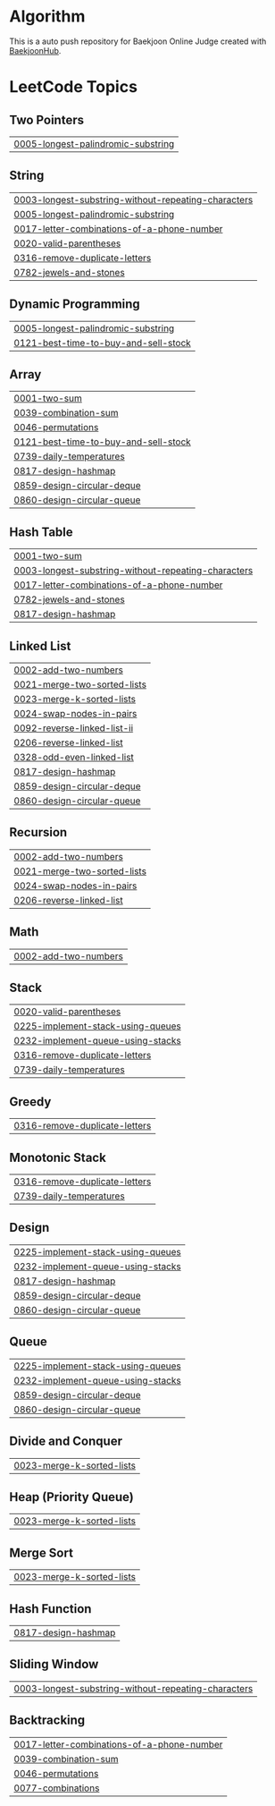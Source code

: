 # Algorithm
This is a auto push repository for Baekjoon Online Judge created with [BaekjoonHub](https://github.com/BaekjoonHub/BaekjoonHub).

<!---LeetCode Topics Start-->
# LeetCode Topics
## Two Pointers
|  |
| ------- |
| [0005-longest-palindromic-substring](https://github.com/dhchoi98/Algorithm/tree/master/0005-longest-palindromic-substring) |
## String
|  |
| ------- |
| [0003-longest-substring-without-repeating-characters](https://github.com/dhchoi98/Algorithm/tree/master/0003-longest-substring-without-repeating-characters) |
| [0005-longest-palindromic-substring](https://github.com/dhchoi98/Algorithm/tree/master/0005-longest-palindromic-substring) |
| [0017-letter-combinations-of-a-phone-number](https://github.com/dhchoi98/Algorithm/tree/master/0017-letter-combinations-of-a-phone-number) |
| [0020-valid-parentheses](https://github.com/dhchoi98/Algorithm/tree/master/0020-valid-parentheses) |
| [0316-remove-duplicate-letters](https://github.com/dhchoi98/Algorithm/tree/master/0316-remove-duplicate-letters) |
| [0782-jewels-and-stones](https://github.com/dhchoi98/Algorithm/tree/master/0782-jewels-and-stones) |
## Dynamic Programming
|  |
| ------- |
| [0005-longest-palindromic-substring](https://github.com/dhchoi98/Algorithm/tree/master/0005-longest-palindromic-substring) |
| [0121-best-time-to-buy-and-sell-stock](https://github.com/dhchoi98/Algorithm/tree/master/0121-best-time-to-buy-and-sell-stock) |
## Array
|  |
| ------- |
| [0001-two-sum](https://github.com/dhchoi98/Algorithm/tree/master/0001-two-sum) |
| [0039-combination-sum](https://github.com/dhchoi98/Algorithm/tree/master/0039-combination-sum) |
| [0046-permutations](https://github.com/dhchoi98/Algorithm/tree/master/0046-permutations) |
| [0121-best-time-to-buy-and-sell-stock](https://github.com/dhchoi98/Algorithm/tree/master/0121-best-time-to-buy-and-sell-stock) |
| [0739-daily-temperatures](https://github.com/dhchoi98/Algorithm/tree/master/0739-daily-temperatures) |
| [0817-design-hashmap](https://github.com/dhchoi98/Algorithm/tree/master/0817-design-hashmap) |
| [0859-design-circular-deque](https://github.com/dhchoi98/Algorithm/tree/master/0859-design-circular-deque) |
| [0860-design-circular-queue](https://github.com/dhchoi98/Algorithm/tree/master/0860-design-circular-queue) |
## Hash Table
|  |
| ------- |
| [0001-two-sum](https://github.com/dhchoi98/Algorithm/tree/master/0001-two-sum) |
| [0003-longest-substring-without-repeating-characters](https://github.com/dhchoi98/Algorithm/tree/master/0003-longest-substring-without-repeating-characters) |
| [0017-letter-combinations-of-a-phone-number](https://github.com/dhchoi98/Algorithm/tree/master/0017-letter-combinations-of-a-phone-number) |
| [0782-jewels-and-stones](https://github.com/dhchoi98/Algorithm/tree/master/0782-jewels-and-stones) |
| [0817-design-hashmap](https://github.com/dhchoi98/Algorithm/tree/master/0817-design-hashmap) |
## Linked List
|  |
| ------- |
| [0002-add-two-numbers](https://github.com/dhchoi98/Algorithm/tree/master/0002-add-two-numbers) |
| [0021-merge-two-sorted-lists](https://github.com/dhchoi98/Algorithm/tree/master/0021-merge-two-sorted-lists) |
| [0023-merge-k-sorted-lists](https://github.com/dhchoi98/Algorithm/tree/master/0023-merge-k-sorted-lists) |
| [0024-swap-nodes-in-pairs](https://github.com/dhchoi98/Algorithm/tree/master/0024-swap-nodes-in-pairs) |
| [0092-reverse-linked-list-ii](https://github.com/dhchoi98/Algorithm/tree/master/0092-reverse-linked-list-ii) |
| [0206-reverse-linked-list](https://github.com/dhchoi98/Algorithm/tree/master/0206-reverse-linked-list) |
| [0328-odd-even-linked-list](https://github.com/dhchoi98/Algorithm/tree/master/0328-odd-even-linked-list) |
| [0817-design-hashmap](https://github.com/dhchoi98/Algorithm/tree/master/0817-design-hashmap) |
| [0859-design-circular-deque](https://github.com/dhchoi98/Algorithm/tree/master/0859-design-circular-deque) |
| [0860-design-circular-queue](https://github.com/dhchoi98/Algorithm/tree/master/0860-design-circular-queue) |
## Recursion
|  |
| ------- |
| [0002-add-two-numbers](https://github.com/dhchoi98/Algorithm/tree/master/0002-add-two-numbers) |
| [0021-merge-two-sorted-lists](https://github.com/dhchoi98/Algorithm/tree/master/0021-merge-two-sorted-lists) |
| [0024-swap-nodes-in-pairs](https://github.com/dhchoi98/Algorithm/tree/master/0024-swap-nodes-in-pairs) |
| [0206-reverse-linked-list](https://github.com/dhchoi98/Algorithm/tree/master/0206-reverse-linked-list) |
## Math
|  |
| ------- |
| [0002-add-two-numbers](https://github.com/dhchoi98/Algorithm/tree/master/0002-add-two-numbers) |
## Stack
|  |
| ------- |
| [0020-valid-parentheses](https://github.com/dhchoi98/Algorithm/tree/master/0020-valid-parentheses) |
| [0225-implement-stack-using-queues](https://github.com/dhchoi98/Algorithm/tree/master/0225-implement-stack-using-queues) |
| [0232-implement-queue-using-stacks](https://github.com/dhchoi98/Algorithm/tree/master/0232-implement-queue-using-stacks) |
| [0316-remove-duplicate-letters](https://github.com/dhchoi98/Algorithm/tree/master/0316-remove-duplicate-letters) |
| [0739-daily-temperatures](https://github.com/dhchoi98/Algorithm/tree/master/0739-daily-temperatures) |
## Greedy
|  |
| ------- |
| [0316-remove-duplicate-letters](https://github.com/dhchoi98/Algorithm/tree/master/0316-remove-duplicate-letters) |
## Monotonic Stack
|  |
| ------- |
| [0316-remove-duplicate-letters](https://github.com/dhchoi98/Algorithm/tree/master/0316-remove-duplicate-letters) |
| [0739-daily-temperatures](https://github.com/dhchoi98/Algorithm/tree/master/0739-daily-temperatures) |
## Design
|  |
| ------- |
| [0225-implement-stack-using-queues](https://github.com/dhchoi98/Algorithm/tree/master/0225-implement-stack-using-queues) |
| [0232-implement-queue-using-stacks](https://github.com/dhchoi98/Algorithm/tree/master/0232-implement-queue-using-stacks) |
| [0817-design-hashmap](https://github.com/dhchoi98/Algorithm/tree/master/0817-design-hashmap) |
| [0859-design-circular-deque](https://github.com/dhchoi98/Algorithm/tree/master/0859-design-circular-deque) |
| [0860-design-circular-queue](https://github.com/dhchoi98/Algorithm/tree/master/0860-design-circular-queue) |
## Queue
|  |
| ------- |
| [0225-implement-stack-using-queues](https://github.com/dhchoi98/Algorithm/tree/master/0225-implement-stack-using-queues) |
| [0232-implement-queue-using-stacks](https://github.com/dhchoi98/Algorithm/tree/master/0232-implement-queue-using-stacks) |
| [0859-design-circular-deque](https://github.com/dhchoi98/Algorithm/tree/master/0859-design-circular-deque) |
| [0860-design-circular-queue](https://github.com/dhchoi98/Algorithm/tree/master/0860-design-circular-queue) |
## Divide and Conquer
|  |
| ------- |
| [0023-merge-k-sorted-lists](https://github.com/dhchoi98/Algorithm/tree/master/0023-merge-k-sorted-lists) |
## Heap (Priority Queue)
|  |
| ------- |
| [0023-merge-k-sorted-lists](https://github.com/dhchoi98/Algorithm/tree/master/0023-merge-k-sorted-lists) |
## Merge Sort
|  |
| ------- |
| [0023-merge-k-sorted-lists](https://github.com/dhchoi98/Algorithm/tree/master/0023-merge-k-sorted-lists) |
## Hash Function
|  |
| ------- |
| [0817-design-hashmap](https://github.com/dhchoi98/Algorithm/tree/master/0817-design-hashmap) |
## Sliding Window
|  |
| ------- |
| [0003-longest-substring-without-repeating-characters](https://github.com/dhchoi98/Algorithm/tree/master/0003-longest-substring-without-repeating-characters) |
## Backtracking
|  |
| ------- |
| [0017-letter-combinations-of-a-phone-number](https://github.com/dhchoi98/Algorithm/tree/master/0017-letter-combinations-of-a-phone-number) |
| [0039-combination-sum](https://github.com/dhchoi98/Algorithm/tree/master/0039-combination-sum) |
| [0046-permutations](https://github.com/dhchoi98/Algorithm/tree/master/0046-permutations) |
| [0077-combinations](https://github.com/dhchoi98/Algorithm/tree/master/0077-combinations) |
<!---LeetCode Topics End-->